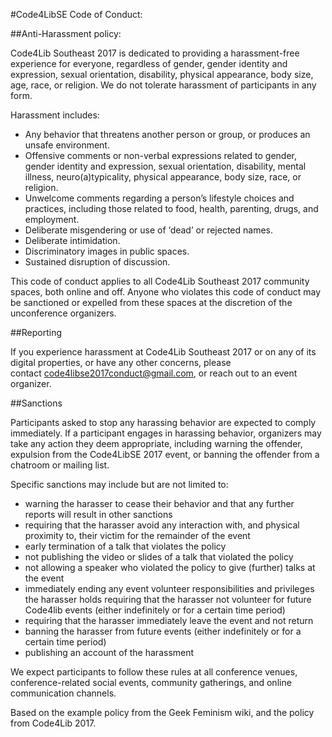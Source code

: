 #Code4LibSE Code of Conduct:

##Anti-Harassment policy:

Code4Lib Southeast 2017 is dedicated to providing a harassment-free experience for everyone, regardless of gender, gender identity and expression, sexual orientation, disability, physical appearance, body size, age, race, or religion.  We do not tolerate harassment of participants in any form.

Harassment includes:
* Any behavior that threatens another person or group, or produces an unsafe environment.
* Offensive comments or non-verbal expressions related to gender, gender identity and expression, sexual orientation, disability, mental illness, neuro(a)typicality, physical appearance, body size, race, or religion.
* Unwelcome comments regarding a person’s lifestyle choices and practices, including those related to food, health, parenting, drugs, and employment.
* Deliberate misgendering or use of ‘dead’ or rejected names.
* Deliberate intimidation.
* Discriminatory images in public spaces.
* Sustained disruption of discussion.

This code of conduct applies to all Code4Lib Southeast 2017 community spaces, both online and off.  Anyone who violates this code of conduct may be sanctioned or expelled from these spaces at the discretion of the unconference organizers.

##Reporting

If you experience harassment at Code4Lib Southeast 2017 or on any of its digital properties, or have any other concerns, please contact code4libse2017conduct@gmail.com, or reach out to an event organizer. 

##Sanctions

Participants asked to stop any harassing behavior are expected to comply immediately. If a participant engages in harassing behavior, organizers may take any action they deem appropriate, including warning the offender, expulsion from the Code4LibSE 2017 event, or banning the offender from a chatroom or mailing list.

Specific sanctions may include but are not limited to:
* warning the harasser to cease their behavior and that any further reports will result in other sanctions
* requiring that the harasser avoid any interaction with, and physical proximity to, their victim for the remainder of the event
* early termination of a talk that violates the policy
* not publishing the video or slides of a talk that violated the policy
* not allowing a speaker who violated the policy to give (further) talks at the event
* immediately ending any event volunteer responsibilities and privileges the harasser holds requiring that the harasser not volunteer for future Code4lib events (either indefinitely or for a certain time period)
* requiring that the harasser immediately leave the event and not return
* banning the harasser from future events (either indefinitely or for a certain time period)
* publishing an account of the harassment

We expect participants to follow these rules at all conference venues, conference-related social events, community gatherings, and online communication channels.

Based on the example policy from the Geek Feminism wiki, and the policy from Code4Lib 2017.




